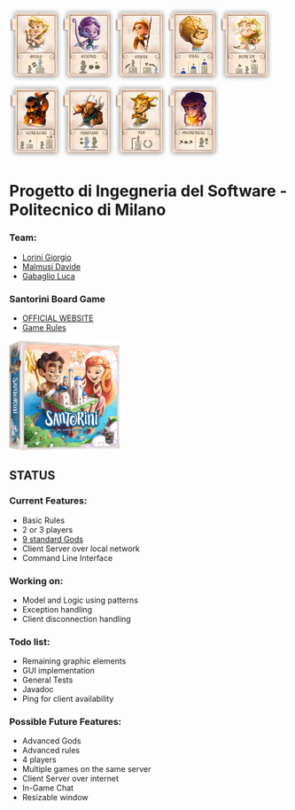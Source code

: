 <img src="src/resources/Santorini%20Images/SchermataSelezioneGod/LowQuality/Apollo.png" alt="alt text" width="95"><img src="src/resources/Santorini%20Images/SchermataSelezioneGod/LowQuality/Artemis.png" alt="alt text" width="95"><img src="src/resources/Santorini%20Images/SchermataSelezioneGod/LowQuality/Athena.png" alt="alt text" width="95"><img src="src/resources/Santorini%20Images/SchermataSelezioneGod/LowQuality/Atlas.png" alt="alt text" width="95"><img src="src/resources/Santorini%20Images/SchermataSelezioneGod/LowQuality/Demeter.png" alt="alt text" width="95"><img src="src/resources/Santorini%20Images/SchermataSelezioneGod/LowQuality/Hepheastus.png" alt="alt text" width="95"><img src="src/resources/Santorini%20Images/SchermataSelezioneGod/LowQuality/Minotaur.png" alt="alt text" width="95"><img src="src/resources/Santorini%20Images/SchermataSelezioneGod/LowQuality/Pan.png" alt="alt text" width="95"><img src="src/resources/Santorini%20Images/SchermataSelezioneGod/LowQuality/Prometheus.png" alt="alt text" width="95">

# Progetto di Ingegneria del Software - Politecnico di Milano

### Team:
* [Lorini Giorgio](https://github.com/giorgiolorini)
* [Malmusi Davide](https://github.com/malmu99)
* [Gabaglio Luca](https://github.com/luca98gab)

### Santorini Board Game

* [OFFICIAL WEBSITE]
* [Game Rules]

[Game Rules]: <http://files.roxley.com/Santorini-Rulebook-Web-2016.08.14.pdf>
[OFFICIAL WEBSITE]: <https://roxley.com/products/santorini?currency=EUR>

<img src="src/main/resources/Santorini%20Images/GameIcon.png" alt="alt text" width="200" height="200">


## STATUS

### Current Features:

* Basic Rules
* 2 or 3 players
* [9 standard Gods](src/main/resources/Santorini%20Images/Gods.txt)
* Client Server over local network
* Command Line Interface

### Working on:

* Model and Logic using patterns
* Exception handling
* Client disconnection handling

### Todo list:

* Remaining graphic elements
* GUI implementation
* General Tests
* Javadoc
* Ping for client availability

### Possible Future Features:

* Advanced Gods
* Advanced rules
* 4 players
* Multiple games on the same server
* Client Server over internet
* In-Game Chat
* Resizable window
